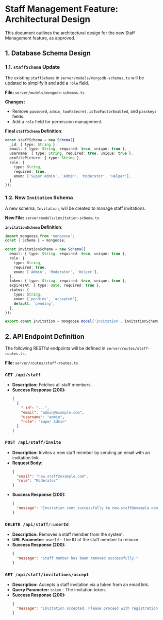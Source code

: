 # Staff Management Feature: Architectural Design

This document outlines the architectural design for the new Staff Management feature, as approved.

## 1. Database Schema Design

### 1.1. `staffSchema` Update

The existing `staffSchema` in `server/models/mongodb-schemas.ts` will be updated to simplify it and add a `role` field.

**File:** `server/models/mongodb-schemas.ts`

**Changes:**
- Remove `password`, `admin`, `twoFaSecret`, `isTwoFactorEnabled`, and `passkeys` fields.
- Add a `role` field for permission management.

**Final `staffSchema` Definition:**
```typescript
const staffSchema = new Schema({
  _id: { type: String },
  email: { type: String, required: true, unique: true },
  username: { type: String, required: true, unique: true },
  profilePicture: { type: String },
  role: {
    type: String,
    required: true,
    enum: ['Super Admin', 'Admin', 'Moderator', 'Helper'],
  }
});
```

### 1.2. New `Invitation` Schema

A new schema, `Invitation`, will be created to manage staff invitations.

**New File:** `server/models/invitation-schema.ts`

**`invitationSchema` Definition:**
```typescript
import mongoose from 'mongoose';
const { Schema } = mongoose;

const invitationSchema = new Schema({
  email: { type: String, required: true, unique: true },
  role: {
    type: String,
    required: true,
    enum: ['Admin', 'Moderator', 'Helper'],
  },
  token: { type: String, required: true, unique: true },
  expiresAt: { type: Date, required: true },
  status: {
    type: String,
    enum: ['pending', 'accepted'],
    default: 'pending',
  },
});

export const Invitation = mongoose.model('Invitation', invitationSchema);
```

## 2. API Endpoint Definition

The following RESTful endpoints will be defined in `server/routes/staff-routes.ts`.

**File:** `server/routes/staff-routes.ts`

### `GET /api/staff`
- **Description:** Fetches all staff members.
- **Success Response (200):**
  ```json
  [
    {
      "_id": "...",
      "email": "admin@example.com",
      "username": "admin",
      "role": "Super Admin"
    }
  ]
  ```

### `POST /api/staff/invite`
- **Description:** Invites a new staff member by sending an email with an invitation link.
- **Request Body:**
  ```json
  {
    "email": "new.staff@example.com",
    "role": "Moderator"
  }
  ```
- **Success Response (200):**
  ```json
  {
    "message": "Invitation sent successfully to new.staff@example.com"
  }
  ```

### `DELETE /api/staff/:userId`
- **Description:** Removes a staff member from the system.
- **URL Parameter:** `userId` - The ID of the staff member to remove.
- **Success Response (200):**
  ```json
  {
    "message": "Staff member has been removed successfully."
  }
  ```

### `GET /api/staff/invitations/accept`
- **Description:** Accepts a staff invitation via a token from an email link.
- **Query Parameter:** `token` - The invitation token.
- **Success Response (200):**
  ```json
  {
    "message": "Invitation accepted. Please proceed with registration."
  }